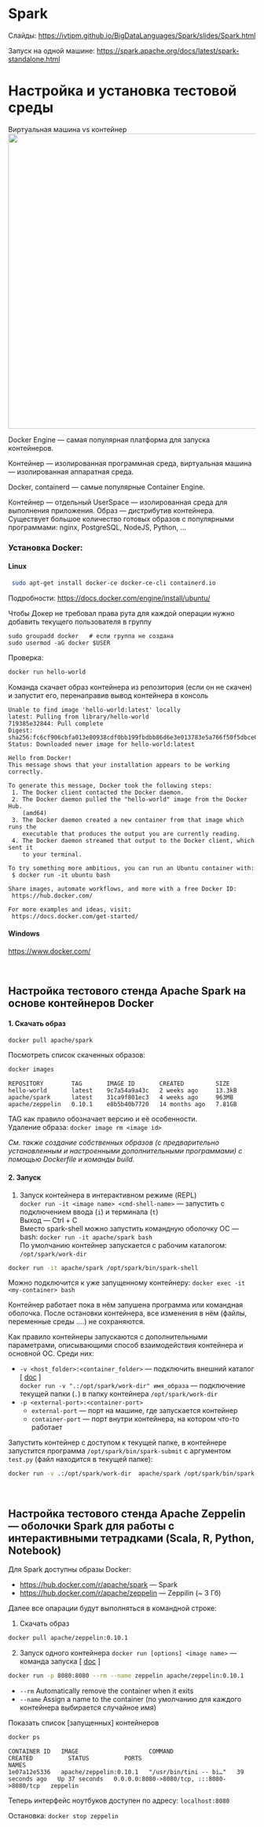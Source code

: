 # Spark
Слайды: https://ivtipm.github.io/BigDataLanguages/Spark/slides/Spark.html

Запуск на одной машине:
https://spark.apache.org/docs/latest/spark-standalone.html

# Настройка и установка тестовой среды

Виртуальная машина vs контейнер\
<img src="https://cdn-fiejl.nitrocdn.com/yNfvfiSxoeXhsQRaJFUuQCCZqugXTTRV/assets/images/optimized/rev-912609b/blog/wp-content/uploads/2020/12/container-vms.jpg" width=600>

Docker Engine — самая популярная платформа для запуска контейнеров.

Контейнер — изолированная программная среда, виртуальная машина — изолированная аппаратная среда.

Docker, containerd — самые популярные Container Engine.

Контейнер — отдельный UserSpace — изолированная среда для выполнения приложения.
Образ — дистрибутив контейнера. Существует большое количество готовых образов с популярными программами: nginx, PostgreSQL, NodeJS, Python, ...

### Установка Docker:
#### Linux

```bash
 sudo apt-get install docker-ce docker-ce-cli containerd.io
 ```
Подробности: https://docs.docker.com/engine/install/ubuntu/

Чтобы Докер не требовал права рута для каждой операции нужно добавить текущего пользователя в группу
```
sudo groupadd docker   # если группа не создана
sudo usermod -aG docker $USER
```
Проверка:
```bash
docker run hello-world
```
Команда скачает образ контейнера из репозитория (если он не скачен) и запустит его, перенаправив вывод контейнера в консоль

```
Unable to find image 'hello-world:latest' locally
latest: Pulling from library/hello-world
719385e32844: Pull complete
Digest: sha256:fc6cf906cbfa013e80938cdf0bb199fbdbb86d6e3e013783e5a766f50f5dbce0
Status: Downloaded newer image for hello-world:latest

Hello from Docker!
This message shows that your installation appears to be working correctly.

To generate this message, Docker took the following steps:
 1. The Docker client contacted the Docker daemon.
 2. The Docker daemon pulled the "hello-world" image from the Docker Hub.
    (amd64)
 3. The Docker daemon created a new container from that image which runs the
    executable that produces the output you are currently reading.
 4. The Docker daemon streamed that output to the Docker client, which sent it
    to your terminal.

To try something more ambitious, you can run an Ubuntu container with:
 $ docker run -it ubuntu bash

Share images, automate workflows, and more with a free Docker ID:
 https://hub.docker.com/

For more examples and ideas, visit:
 https://docs.docker.com/get-started/
```

#### Windows
https://www.docker.com/


<br>


## Настройка тестового стенда Apache Spark на основе контейнеров Docker
#### 1. Скачать образ
```bash
docker pull apache/spark
```

Посмотреть список скаченных образов:
```bash
docker images
```
```
REPOSITORY        TAG       IMAGE ID       CREATED         SIZE
hello-world       latest    9c7a54a9a43c   2 weeks ago     13.3kB
apache/spark      latest    31ca9f801ec3   4 weeks ago     963MB
apache/zeppelin   0.10.1    e8b5b40b7720   14 months ago   7.81GB
```
TAG как правило обозначает версию и её особенности.\
Удаление образа: `docker image rm <image id>`

*См. также создание собственных образов (с предварительно установленным и настроенными дополнительными программами) с помощью Dockerfile и команды build.*

#### 2. Запуск
  1. Запуск контейнера в интерактивном режиме (REPL)\
     `docker run -it <image name> <cmd-shell-name>` — запустить с подключением ввода (`i`) и терминала (`t`)\
  Выход — Ctrl + C\
  Вместо spark-shell можно запустить командную оболочку ОС — bash: `docker run -it apache/spark bash`\
  По умолчанию контейнер запускается с рабочим каталогом: `/opt/spark/work-dir`

```bash
docker run -it apache/spark /opt/spark/bin/spark-shell
```

  Можно подключится к уже запущенному контейнеру: `docker exec -it <my-container> bash`

  Контейнер работает пока в нём запушена программа или командная оболочка. После остановки контейнера, все изменения в нём (файлы, переменные среды ....) не сохраняются.

  Как правило контейнеры запускаются с дополнительными параметрами, описывающими способ взаимодействия контейнера и основной ОС. Среди них:
  - `-v <host_folder>:<container_folder>` — подключить внешний каталог [ [doc](https://docs.docker.com/storage/bind-mounts/) ]\
    `docker run -v ".:/opt/spark/work-dir" имя_образа` — подключение текущей папки (`.`) в папку контейнера `/opt/spark/work-dir`
  - `-p <external-port>:<container-port>`
    - `external-port` — порт на машине, где запускается контейнер
    - `container-port` — порт внутри контейнера, на котором что-то работает

  Запустить контейнер с доступом к текущей папке, в контейнере запустится программа `/opt/spark/bin/spark-submit` с аргументом `test.py` (файл находится в текущей папке):
  ```bash
  docker run -v .:/opt/spark/work-dir  apache/spark /opt/spark/bin/spark-submit test.py
  ```


<br>


## Настройка тестового стенда Apache Zeppelin — оболочки Spark для работы с интерактивными тетрадками (Scala, R, Python, Notebook)
Для Spark доступны образы Docker:
- https://hub.docker.com/r/apache/spark — Spark
- https://hub.docker.com/r/apache/zeppelin — Zeppilin (~ 3 Гб)


Далее все опарации будут выполняться в командной строке:

1. Скачать образ
```bash
docker pull apache/zeppelin:0.10.1
```

2. Запуск одного контейнера
`docker run [options] <image name>` — команда запуска [ [doc](https://docs.docker.com/engine/reference/commandline/run/) ]


```bash
docker run -p 8080:8080 --rm --name zeppelin apache/zeppelin:0.10.1
```
- `--rm` 		Automatically remove the container when it exits
- `--name` 		Assign a name to the container (по умолчанию для каждого контейнера выбирается случайное имя)

Показать список [запущенных] контейнеров
```bash
docker ps
```

```
CONTAINER ID   IMAGE                    COMMAND                  CREATED          STATUS          PORTS                                       NAMES
1e07a12e5336   apache/zeppelin:0.10.1   "/usr/bin/tini -- bi…"   39 seconds ago   Up 37 seconds   0.0.0.0:8080->8080/tcp, :::8080->8080/tcp   zeppelin
```

Теперь интерфейс ноутбуков доступен по адресу: `localhost:8080`

Остановка: `docker stop zeppelin`